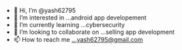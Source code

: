 - 👋 Hi, I’m @yash62795
- 👀 I’m interested in ...android app developement    
- 🌱 I’m currently learning ...cybersecurity 
- 💞️ I’m looking to collaborate on ...selling app development 
- 📫 How to reach me ...yash62795@gmail.com 

<!---
yash62795/yash62795 is a ✨ special ✨ repository because its `README.md` (this file) appears on your GitHub profile.
You can click the Preview link to take a look at your changes.
--->
